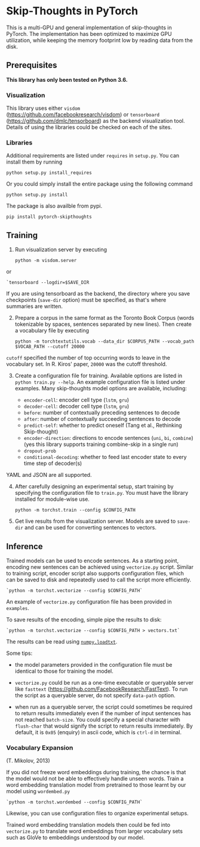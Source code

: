 # Skip-Thoughts in PyTorch

This is a multi-GPU and general implementation of skip-thoughts in PyTorch.
The implementation has been optimized to maximize GPU utilization, while keeping
the memory footprint low by reading data from the disk.

## Prerequisites

**This library has only been tested on Python 3.6.**

### Visualization ###

This library uses either `visdom` (https://github.com/facebookresearch/visdom) or
`tensorboard` (https://github.com/dmlc/tensorboard) as the backend visualization tool. 
Details of using the libraries could be checked on each of the sites.

### Libraries ####

Additional requirements are listed under `requires` in
`setup.py`. You can install them by running

    python setup.py install_requires

Or you could simply install the entire package using the following command

    python setup.py install
    
The package is also availble from pypi.

    pip install pytorch-skipthoughts
    
## Training ##

1. Run visualization server by executing

    `python -m visdom.server`
    
or

    `tensorboard --logdir=$SAVE_DIR
    
If you are using tensorboard as the backend, the directory where you save checkpoints
(`save-dir` option) must be specified, as that's where summaries are written.

2. Prepare a corpus in the same format as the Toronto Book Corpus (words tokenizable
by spaces, sentences separated by new lines). Then create a vocabulary file by executing

    `python -m torchtextutils.vocab --data_dir $CORPUS_PATH --vocab_path $VOCAB_PATH --cutoff 20000`
    
`cutoff` specified the number of top occurring words to leave in the vocabulary set.
In R. Kiros' paper, `20000` was the cutoff threshold.

3. Create a configuration file for training. Available options are listed in `python train.py --help`. An example configuration file is listed under examples. Many skip-thoughts model options are available, including:

    - `encoder-cell`: encoder cell type (`lstm`, `gru`)
    - `decoder-cell`: decoder cell type (`lstm`, `gru`)
    - `before`: number of contextually preceding sentences to decode
    - `after`: number of contextually succeeding sentences to decode
    - `predict-self`: whether to predict oneself (Tang et al., Rethinking Skip-thought)
    - `encoder-direction`: directions to encode sentences (`uni`, `bi`, `combine`) (yes this library supports training combine-skip in a single run)
    - `dropout-prob`
    - `conditional-decoding`: whether to feed last encoder state to every time step of decoder(s)

YAML and JSON are all supported.

4. After carefully designing an experimental setup, start training by specifying the configuration file to `train.py`.
You must have the library installed for module-wise use. 

    `python -m torchst.train --config $CONFIG_PATH`
    
5. Get live results from the visualization server. Models are saved to `save-dir` and 
can be used for converting sentences to vectors.

## Inference ##

Trained models can be used to encode sentences. As a starting point, encoding new sentences can be achieved
using `vectorize.py` script. Similar to training script, encoder script also supports configuration files,
which can be saved to disk and repeatedly used to call the script more efficiently.

    `python -m torchst.vectorize --config $CONFIG_PATH`
    
An example of `vectorize.py` configuration file has been provided in `examples`.

To save results of the encoding, simple pipe the results to disk:
    
    `python -m torchst.vectorize --config $CONFIG_PATH > vectors.txt`
    
The results can be read using [`numpy.loadtxt`](https://docs.scipy.org/doc/numpy-1.13.0/reference/generated/numpy.loadtxt.html).

Some tips:

  - the model parameters provided in the configuration file must be identical to those for
training the model.

  - `vectorize.py` could be run as a one-time executable or queryable server like `fasttext` (https://github.com/FacebookResearch/FastText). To run the script as a queryable server, do not specify `data-path` option. 

  - when run as a queryable server, the script could sometimes be required to return results immediately even if
  the number of input sentences has not reached `batch-size`. You could specify a special character with `flush-char` that would signify the script to return results immediately. By default, it is `0x05` (enquiry) in ascii code, which is `ctrl-d` in terminal.
  
### Vocabulary Expansion ###

(T. Mikolov, 2013)

If you did not freeze word embeddings during training, the chance is that the model would not
be able to effectively handle unseen words. Train a word embedding translation model from
pretrained to those learnt by our model using `wordembed.py`

    `python -m torchst.wordembed --config $CONFIG_PATH`
    
Likewise, you can use configuration files to organize experimental setups.

Trained word embedding translation models then could be fed into `vectorize.py` to translate
word embeddings from larger vocabulary sets such as GloVe to embeddings understood by our model.
